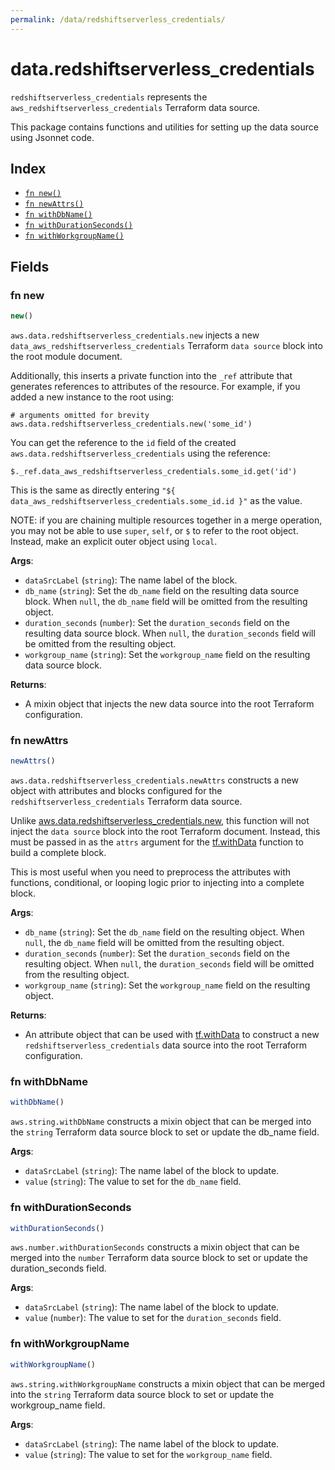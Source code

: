 ```yaml
---
permalink: /data/redshiftserverless_credentials/
---
```


# data.redshiftserverless_credentials

`redshiftserverless_credentials` represents the `aws_redshiftserverless_credentials` Terraform data source.



This package contains functions and utilities for setting up the data source using Jsonnet code.


## Index

* [`fn new()`](#fn-new)
* [`fn newAttrs()`](#fn-newattrs)
* [`fn withDbName()`](#fn-withdbname)
* [`fn withDurationSeconds()`](#fn-withdurationseconds)
* [`fn withWorkgroupName()`](#fn-withworkgroupname)

## Fields

### fn new

```ts
new()
```


`aws.data.redshiftserverless_credentials.new` injects a new `data_aws_redshiftserverless_credentials` Terraform `data source`
block into the root module document.

Additionally, this inserts a private function into the `_ref` attribute that generates references to attributes of the
resource. For example, if you added a new instance to the root using:

    # arguments omitted for brevity
    aws.data.redshiftserverless_credentials.new('some_id')

You can get the reference to the `id` field of the created `aws.data.redshiftserverless_credentials` using the reference:

    $._ref.data_aws_redshiftserverless_credentials.some_id.get('id')

This is the same as directly entering `"${ data_aws_redshiftserverless_credentials.some_id.id }"` as the value.

NOTE: if you are chaining multiple resources together in a merge operation, you may not be able to use `super`, `self`,
or `$` to refer to the root object. Instead, make an explicit outer object using `local`.

**Args**:
  - `dataSrcLabel` (`string`): The name label of the block.
  - `db_name` (`string`): Set the `db_name` field on the resulting data source block. When `null`, the `db_name` field will be omitted from the resulting object.
  - `duration_seconds` (`number`): Set the `duration_seconds` field on the resulting data source block. When `null`, the `duration_seconds` field will be omitted from the resulting object.
  - `workgroup_name` (`string`): Set the `workgroup_name` field on the resulting data source block.

**Returns**:
- A mixin object that injects the new data source into the root Terraform configuration.


### fn newAttrs

```ts
newAttrs()
```


`aws.data.redshiftserverless_credentials.newAttrs` constructs a new object with attributes and blocks configured for the `redshiftserverless_credentials`
Terraform data source.

Unlike [aws.data.redshiftserverless_credentials.new](#fn-new), this function will not inject the `data source`
block into the root Terraform document. Instead, this must be passed in as the `attrs` argument for the
[tf.withData](https://github.com/tf-libsonnet/core/tree/main/docs#fn-withdata) function to build a complete block.

This is most useful when you need to preprocess the attributes with functions, conditional, or looping logic prior to
injecting into a complete block.

**Args**:
  - `db_name` (`string`): Set the `db_name` field on the resulting object. When `null`, the `db_name` field will be omitted from the resulting object.
  - `duration_seconds` (`number`): Set the `duration_seconds` field on the resulting object. When `null`, the `duration_seconds` field will be omitted from the resulting object.
  - `workgroup_name` (`string`): Set the `workgroup_name` field on the resulting object.

**Returns**:
  - An attribute object that can be used with [tf.withData](https://github.com/tf-libsonnet/core/tree/main/docs#fn-withdata) to construct a new `redshiftserverless_credentials` data source into the root Terraform configuration.


### fn withDbName

```ts
withDbName()
```

`aws.string.withDbName` constructs a mixin object that can be merged into the `string`
Terraform data source block to set or update the db_name field.



**Args**:
  - `dataSrcLabel` (`string`): The name label of the block to update.
  - `value` (`string`): The value to set for the `db_name` field.


### fn withDurationSeconds

```ts
withDurationSeconds()
```

`aws.number.withDurationSeconds` constructs a mixin object that can be merged into the `number`
Terraform data source block to set or update the duration_seconds field.



**Args**:
  - `dataSrcLabel` (`string`): The name label of the block to update.
  - `value` (`number`): The value to set for the `duration_seconds` field.


### fn withWorkgroupName

```ts
withWorkgroupName()
```

`aws.string.withWorkgroupName` constructs a mixin object that can be merged into the `string`
Terraform data source block to set or update the workgroup_name field.



**Args**:
  - `dataSrcLabel` (`string`): The name label of the block to update.
  - `value` (`string`): The value to set for the `workgroup_name` field.
